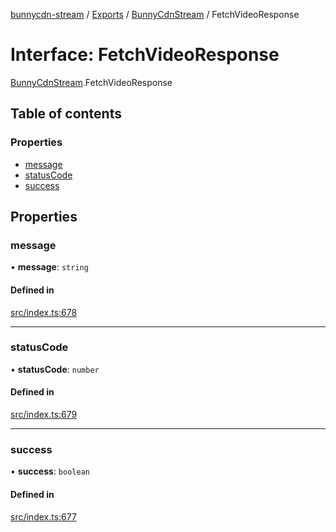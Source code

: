 [bunnycdn-stream](../README.md) / [Exports](../modules.md) / [BunnyCdnStream](../modules/BunnyCdnStream.md) / FetchVideoResponse

# Interface: FetchVideoResponse

[BunnyCdnStream](../modules/BunnyCdnStream.md).FetchVideoResponse

## Table of contents

### Properties

- [message](BunnyCdnStream.FetchVideoResponse.md#message)
- [statusCode](BunnyCdnStream.FetchVideoResponse.md#statuscode)
- [success](BunnyCdnStream.FetchVideoResponse.md#success)

## Properties

### message

• **message**: `string`

#### Defined in

[src/index.ts:678](https://github.com/dan-online/bunnycdn-stream/blob/62b253f/src/index.ts#L678)

___

### statusCode

• **statusCode**: `number`

#### Defined in

[src/index.ts:679](https://github.com/dan-online/bunnycdn-stream/blob/62b253f/src/index.ts#L679)

___

### success

• **success**: `boolean`

#### Defined in

[src/index.ts:677](https://github.com/dan-online/bunnycdn-stream/blob/62b253f/src/index.ts#L677)
